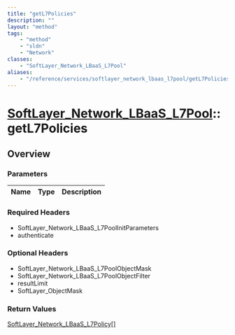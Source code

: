 ```yaml
---
title: "getL7Policies"
description: ""
layout: "method"
tags:
    - "method"
    - "sldn"
    - "Network"
classes:
    - "SoftLayer_Network_LBaaS_L7Pool"
aliases:
    - "/reference/services/softlayer_network_lbaas_l7pool/getL7Policies"
---
```

# [SoftLayer_Network_LBaaS_L7Pool](/reference/services/SoftLayer_Network_LBaaS_L7Pool)::getL7Policies




## Overview 


### Parameters 
|Name | Type | Description |
| --- | --- | --- |


### Required Headers
* SoftLayer_Network_LBaaS_L7PoolInitParameters
* authenticate

### Optional Headers
* SoftLayer_Network_LBaaS_L7PoolObjectMask
* SoftLayer_Network_LBaaS_L7PoolObjectFilter
* resultLimit
* SoftLayer_ObjectMask

### Return Values
<a href='/reference/datatypes/SoftLayer_Network_LBaaS_L7Policy'>SoftLayer_Network_LBaaS_L7Policy[] </a>

